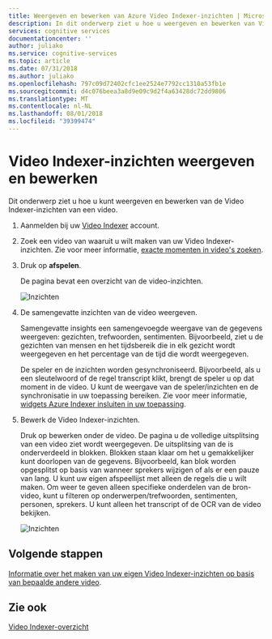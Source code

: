 ```yaml
---
title: Weergeven en bewerken van Azure Video Indexer-inzichten | Microsoft Docs
description: In dit onderwerp ziet u hoe u weergeven en bewerken van Video Indexer-inzichten.
services: cognitive services
documentationcenter: ''
author: juliako
ms.service: cognitive-services
ms.topic: article
ms.date: 07/31/2018
ms.author: juliako
ms.openlocfilehash: 797c09d72402cfc1ee2524e7792cc1310a53fb1e
ms.sourcegitcommit: d4c076beea3a8d9e09c9d2f4a63428dc72dd9806
ms.translationtype: MT
ms.contentlocale: nl-NL
ms.lasthandoff: 08/01/2018
ms.locfileid: "39399474"
---
```

# <a name="view-and-edit-video-indexer-insights"></a>Video Indexer-inzichten weergeven en bewerken

Dit onderwerp ziet u hoe u kunt weergeven en bewerken van de Video Indexer-inzichten van een video.

1. Aanmelden bij uw [Video Indexer](https://api-portal.videoindexer.ai/) account.
2. Zoek een video van waaruit u wilt maken van uw Video Indexer-inzichten. Zie voor meer informatie, [exacte momenten in video's zoeken](video-indexer-search.md).
3. Druk op **afspelen**.

    De pagina bevat een overzicht van de video-inzichten. 

    ![Inzichten](./media/video-indexer-view-edit/video-indexer-summarized-insights.png)

4. De samengevatte inzichten van de video weergeven. 

    Samengevatte insights een samengevoegde weergave van de gegevens weergeven: gezichten, trefwoorden, sentimenten. Bijvoorbeeld, ziet u de gezichten van mensen en het tijdsbereik die in elk gezicht wordt weergegeven en het percentage van de tijd die wordt weergegeven.

    De speler en de inzichten worden gesynchroniseerd. Bijvoorbeeld, als u een sleutelwoord of de regel transcript klikt, brengt de speler u op dat moment in de video. U kunt de weergave van de speler/inzichten en de synchronisatie in uw toepassing bereiken. Zie voor meer informatie, [widgets Azure Indexer insluiten in uw toepassing](video-indexer-embed-widgets.md). 

3. Bewerk de Video Indexer-inzichten.

    Druk op bewerken onder de video. De pagina u de volledige uitsplitsing van een video ziet wordt weergegeven. De uitsplitsing van de is onderverdeeld in blokken. Blokken staan klaar om het u gemakkelijker kunt doorlopen van de gegevens. Bijvoorbeeld, kan blok worden opgesplitst op basis van wanneer sprekers wijzigen of als er een pauze van lang. U kunt uw eigen afspeellijst met alleen de regels die u wilt maken. Om weer te geven alleen specifieke onderdelen van de bron-video, kunt u filteren op onderwerpen/trefwoorden, sentimenten, personen, sprekers. U kunt alleen het transcript of de OCR van de video bekijken.  

    ![Inzichten](./media/video-indexer-view-edit/video-indexer-create-new-playlist.png)

## <a name="next-steps"></a>Volgende stappen

[Informatie over het maken van uw eigen Video Indexer-inzichten op basis van bepaalde andere video](video-indexer-create-new.md).

## <a name="see-also"></a>Zie ook

[Video Indexer-overzicht](video-indexer-overview.md)

